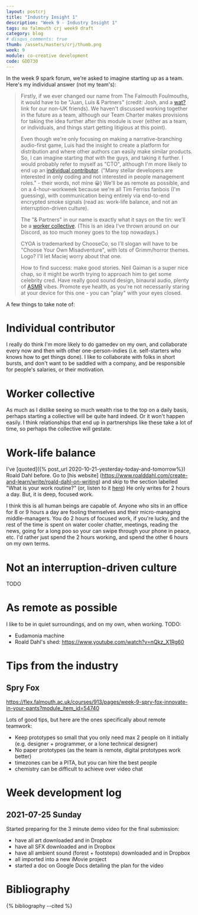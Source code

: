 ```yaml
---
layout: postcrj
title: "Industry Insight 1"
description: "Week 9 - Industry Insight 1"
tags: ma falmouth crj week9 draft
category: blog
# disqus_comments: true
thumb: /assets/masters/crj/thumb.png
week: 9
module: co-creative development
code: GDD730
---
```


In the week 9 spark forum, we're asked to imagine starting up as a team. Here's my individual answer (not my team's):

> Firstly, if we ever changed our name from The Falmouth Foulmouths, it would have to be "Juan, Luis & Partners" (credit: Josh, and a [wat?](https://en.wikipedia.org/wiki/John_Lewis_%26_Partners) link for our non-UK friends). We haven't discussed working together in the future as a team, although our Team Charter makes provisions for taking the idea further after this module is over (either as a team, or individuals, and things start getting litigious at this point). 
>
> Even though we're only focusing on making a narrative-branching audio-first game, Luis had the insight to create a platform for distribution and where other authors can easily make similar products. So, I can imagine starting *that* with the guys, and taking it further. I would probably refer to myself as "CTO", although I'm more likely to end up an [individual contributor](https://www.quora.com/What-does-the-term-Individual-Contributor-Role-the-HR-guys-in-IT-industry-came-up-with-these-days). ("Many stellar developers are interested in only coding and not interested in people management roles." - their words, not mine 😀) We'll be as remote as possible, and on a 4-hour-workweek because we're all Tim Ferriss fanbois (I'm guessing), with communication being entirely via end-to-end encrypted smoke signals (read as: work-life balance, and not an interruption-driven culture).
>
> The "& Partners" in our name is exactly what it says on the tin: we'll be a [worker collective](https://en.wikipedia.org/wiki/Worker_cooperative#Worker_collectives). (This is an idea I've thrown around on our Discord, as too much money goes to the top nowadays.)
>
> CYOA is trademarked by ChooseCo, so I'll slogan will have to be "Choose Your Own Misadventure", with lots of Grimm/horror themes. Logo? I'll let Maciej worry about that one.
>
> How to find success: make good stories. Neil Gaiman is a super nice chap, so it might be worth trying to approach him to get some celebrity cred. Have really good sound design, binaural audio, plenty of [ASMR](https://en.wikipedia.org/wiki/ASMR) vibes. Promote eye health, as you're not necessarily staring at your device for this one - you can "play" with your eyes closed.

A few things to take note of:

# Individual contributor

I really do think I'm more likely to do gamedev on my own, and collaborate every now and then with other one-person-indies (i.e. self-starters who knows how to get things done). I like to collaborate with folks in short bursts, and don't want to be saddled with a company, and be responsible for people's salaries, or their motivation.

# Worker collective

As much as I dislike seeing so much wealth rise to the top on a daily basis, perhaps starting a collective will be quite hard indeed. Or it won't happen easily. I think relationships that end up in partnerships like these take a lot of time, so perhaps the collective will gestate.

# Work-life balance

I've [quoted]({% post_url 2020-10-21-yesterday-today-and-tomorrow%}) Roald Dahl before. Go to [his website]
(https://www.roalddahl.com/create-and-learn/write/roald-dahl-on-writing) and skip to the section labelled "What is your work routine?" (or, listen to it [here](https://youtu.be/99Q8MaoNvTM))
He only writes for 2 hours a day. But, it is deep, focused work.

I think this is all human beings are capable of. Anyone who sits in an office for 8 or 9 hours a day are fooling themselves and their micro-managing middle-managers. You do 2 hours of focused work, if you're lucky, and the rest of the time is spent on water cooler chatter, meetings, reading the news, going for a long poo so your can swipe through your phone in peace, etc. I'd rather just spend the 2 hours working, and spend the other 6 hours on my own terms.


# Not an interruption-driven culture

TODO

# As remote as possible

I like to be in quiet surroundings, and on my own, when working.
TODO:
- Eudamonia machine
- Roald Dahl's shed: https://www.youtube.com/watch?v=nQkz_X1Rg60

# Tips from the industry

## Spry Fox

https://flex.falmouth.ac.uk/courses/913/pages/week-9-spry-fox-innovate-in-your-pants?module_item_id=54740

Lots of good tips, but here are the ones specifically about remote teamwork:

- Keep prototypes so small that you only need max 2 people on it initially (e.g. designer + programmer, or a lone technical designer)
- No paper prototypes (as the team is remote, digital prototypes work better)
- timezones can be a PITA, but you can hire the best people
- chemistry can be difficult to achieve over video chat

# Week development log

## 2021-07-25 Sunday

Started preparing for the 3 minute demo video for the final submission:
- have all art downloaded and in Dropbox
- have all SFX downloaded and in Dropbox
- have all ambient sound (forest + footsteps) downloaded and in Dropbox
- all imported into a new iMovie project
- started a doc on Google Docs detailing the plan for the video


# Bibliography

{% bibliography --cited %}
